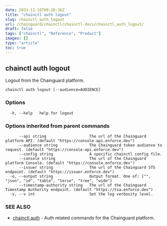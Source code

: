 ```yaml
---
date: 2023-11-15T09:28:36Z
title: "chainctl auth logout"
slug: chainctl_auth_logout
url: /chainguard/chainctl/chainctl-docs/chainctl_auth_logout/
draft: false
tags: ["chainctl", "Reference", "Product"]
images: []
type: "article"
toc: true
---
```

## chainctl auth logout

Logout from the Chainguard platform.

```
chainctl auth logout [--audience=AUDIENCE]
```

### Options

```
  -h, --help   help for logout
```

### Options inherited from parent commands

```
      --api string                   The url of the Chainguard platform API. (default "https://console-api.enforce.dev")
      --audience string              The Chainguard token audience to request. (default "https://console-api.enforce.dev")
      --config string                A specific chainctl config file.
      --console string               The url of the Chainguard platform Console. (default "https://console.enforce.dev")
      --issuer string                The url of the Chainguard STS endpoint. (default "https://issuer.enforce.dev")
  -o, --output string                Output format. One of: ["", "json", "id", "table", "terse", "tree", "wide"]
      --timestamp-authority string   The url of the Chainguard Timestamp Authority endpoint. (default "https://tsa.enforce.dev")
  -v, --v int                        Set the log verbosity level.
```

### SEE ALSO

* [chainctl auth](/chainguard/chainctl/chainctl-docs/chainctl_auth/)	 - Auth related commands for the Chainguard platform.

